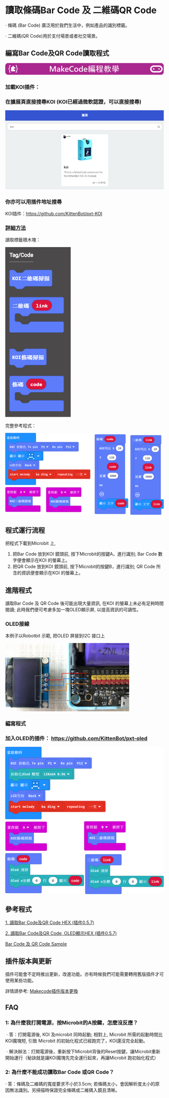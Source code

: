 # **讀取條碼Bar Code 及 二維碼QR Code**

·    條碼 (Bar Code) 廣泛用於我們生活中，例如產品的識別標籤。

·    二維碼(QR Code)用於支付場景或者社交場景。



## 編寫Bar Code及QR Code讀取程式

![](../../functional_module/PWmodules/images/mcbanner.png)

### 加載KOI插件：

### 在擴展頁直接搜尋KOI (KOI已經過微軟認證，可以直接搜尋)

![](./images/koi_search.png)

### 你亦可以用插件地址搜尋

KOI插件：https://github.com/KittenBot/pxt-KOI

### [詳細方法](../../Makecode/powerBrickMC)


讀取標籤積木塊：

 ![](KOI06/01.png)



完整參考程式：

  ![](KOI06/02-1.png)



## 程式運行流程

把程式下載到Microbit 上, 

1. 把Bar Code 放到KOI 鏡頭前, 按下Microbit的按鍵A，進行識別;  Bar Code 數字便會顯示在KOI 的螢幕上。
2. 把QR Code 放到KOI 鏡頭前, 按下Microbit的按鍵B，進行識別;  QR Code 所含的資訊便會顯示在KOI 的螢幕上。



## 進階程式

讀取Bar Code 及 QR Code 後可能出現大量資訊, 在KOI 的螢幕上未必有足夠時間閱讀; 此時我們便可考慮多加一塊OLED顯示屏, 以提高資訊的可讀性。

### OLED接線

本例子以Robotbit 示範, 把OLED 屏接到I2C 接口上

 ![](KOI06/03-1.png)



### 編寫程式

### 加入OLED的插件： https://github.com/KittenBot/pxt-oled

 ![](KOI06/04-1.png)





## 參考程式

[1. 讀取Bar Code及QR Code HEX (插件0.5.7)](https://makecode.microbit.org/_bUKY6cULX7E8)

[2. 讀取Bar Code及QR Code, OLED顯示HEX (插件0.5.7)](https://makecode.microbit.org/_9VxF5J8Tu3kD)

[Bar Code 及 QR Code Sample](https://bit.ly/KOIBarAndQRCodeSample)

## 插件版本與更新

插件可能會不定時推出更新，改進功能。亦有時候我們可能需要轉用舊版插件才可使用某些功能。

詳情請參考: [Makecode插件版本更換](../../Makecode/makecode_extensionUpdate)

## FAQ

### 1: 為什麼我打開電源，按Microbit的A按鍵，怎麼沒反應？

​       ·    答：打開電源後, KOI 及microbit 同時起動; 相對上, Microbit 所需的起動時間比KOI魔塊短, 引致 Microbit 的初始化程式已經跑完了，KOI還沒完全起動。

​       ·    解決辦法：打開電源後，重新按下Microbit背後的Reset按鍵，讓Microbit重新開始運行（秘訣就是讓KOI魔塊先完全運行起來，再讓Microbit 跑初始化程式）



### 2: 為什麼不能成功讀取Bar Code 或QR Code？

   ·    答：條碼及二維碼的寬度要求不小於3.5cm; 若條碼太小，會因解析度太小的原因無法識別。另掃描時保證完全條碼或二維碼入鏡且清晰。


   

   


